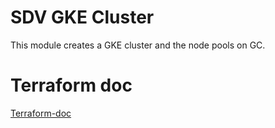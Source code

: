 # SDV GKE Cluster

This module creates a GKE cluster and the node pools on GC.

# Terraform doc

[Terraform-doc](terraform-doc.md)

